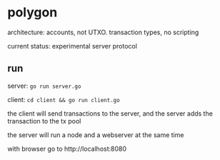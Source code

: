 # polygon

architecture: accounts, not UTXO. transaction types, no scripting

current status: experimental server protocol

## run

server:
```go run server.go```

client:
```cd client && go run client.go```

the client will send transactions to the server, and the server adds the transaction to the tx pool

the server will run a node and a webserver at the same time

with browser go to http://localhost:8080